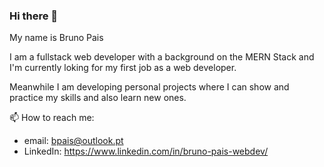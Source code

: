 ### Hi there 👋

My name is Bruno Pais

I am a fullstack web developer with a background on the MERN Stack and I'm currently loking for my first job as a web developer.

Meanwhile I am developing personal projects where I can show and practice my skills and also learn new ones.


📫 How to reach me:
- email: bpais@outlook.pt
- LinkedIn: https://www.linkedin.com/in/bruno-pais-webdev/

<!--
**BrunoMSPais/BrunoMSPais** is a ✨ _special_ ✨ repository because its `README.md` (this file) appears on your GitHub profile.

Here are some ideas to get you started:

- 🔭 I’m currently working on ...
- 🌱 I’m currently learning ...
- 👯 I’m looking to collaborate on ...
- 🤔 I’m looking for help with ...
- 💬 Ask me about ...
- 📫 How to reach me: ...
- 😄 Pronouns: ...
- ⚡ Fun fact: ...
-->
